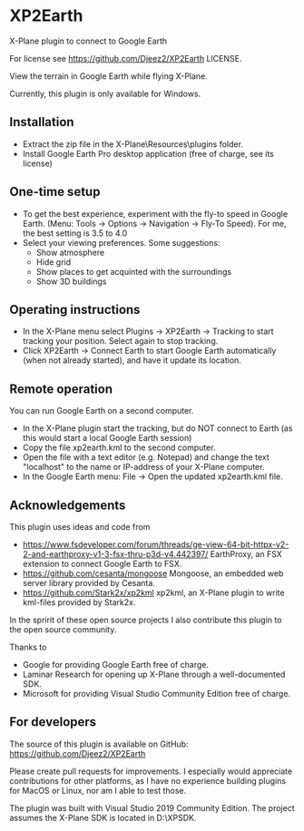 # XP2Earth
X-Plane plugin to connect to Google Earth

For license see https://github.com/Djeez2/XP2Earth LICENSE.

View the terrain in Google Earth while flying X-Plane.

Currently, this plugin is only available for Windows.

## Installation

- Extract the zip file in the X-Plane\Resources\plugins folder.
- Install Google Earth Pro desktop application (free of charge, see its license)


## One-time setup

- To get the best experience, experiment with the fly-to speed in Google Earth. (Menu: Tools -> Options -> Navigation -> Fly-To Speed). 
For me, the best setting is 3.5 to 4.0
- Select your viewing preferences. Some suggestions:
	* Show atmosphere
	* Hide grid
	* Show places to get acquinted with the surroundings
	* Show 3D buildings


## Operating instructions

- In the X-Plane menu select Plugins -> XP2Earth -> Tracking to start tracking your position. Select again to stop tracking.
- Click XP2Earth -> Connect Earth to start Google Earth automatically (when not already started), and have it update its location.


## Remote operation

You can run Google Earth on a second computer.
- In the X-Plane plugin start the tracking, but do NOT connect to Earth (as this would start a local Google Earth session)
- Copy the file xp2earth.kml to the second computer.
- Open the file with a text editor (e.g. Notepad) and change the text "localhost" to the name or IP-address of your X-Plane computer.
- In the Google Earth menu: File -> Open the updated xp2earth.kml file.


## Acknowledgements

This plugin uses ideas and code from
- https://www.fsdeveloper.com/forum/threads/ge-view-64-bit-httpx-v2-2-and-earthproxy-v1-3-fsx-thru-p3d-v4.442397/ EarthProxy, an FSX extension to connect Google Earth to FSX.
- https://github.com/cesanta/mongoose Mongoose, an embedded web server library provided by Cesanta.
- https://github.com/Stark2x/xp2kml xp2kml, an X-Plane plugin to write kml-files provided by Stark2x.

In the spririt of these open source projects I also contribute this plugin to the open source community.

Thanks to
- Google for providing Google Earth free of charge.
- Laminar Research for opening up X-Plane through a well-documented SDK.
- Microsoft for providing Visual Studio Community Edition free of charge.


## For developers

The source of this plugin is available on GitHub: https://github.com/Djeez2/XP2Earth

Please create pull requests for improvements. I especially would appreciate contributions for other platforms, 
as I have no experience building plugins for MacOS or Linux, nor am I able to test those.

The plugin was built with Visual Studio 2019 Community Edition. The project assumes the X-Plane SDK is located in D:\XPSDK.





